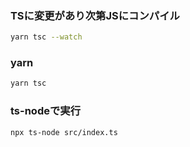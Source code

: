 ### TSに変更があり次第JSにコンパイル
```bash
yarn tsc --watch
```

### yarn
```bash
yarn tsc
```

### ts-nodeで実行
```bash
npx ts-node src/index.ts
```
